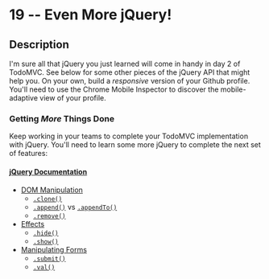 # 19 -- Even More jQuery!

## Description

I'm sure all that jQuery you just learned will come in handy in day 2 of TodoMVC. See below for some other pieces of the jQuery API that might help you. On your own, build a _responsive_ version of your Github profile. You'll need to use the Chrome Mobile Inspector to discover the mobile-adaptive view of your profile.

### Getting _More_ Things Done

Keep working in your teams to complete your TodoMVC implementation with jQuery. You'll need to learn some more jQuery to complete the next set of features:

#### [jQuery Documentation](http://api.jquery.com)

* [DOM Manipulation](https://api.jquery.com/category/manipulation/)
  * [`.clone()`](https://api.jquery.com/clone/)
  * [`.append()`](https://api.jquery.com/append/) vs [`.appendTo()`](https://api.jquery.com/appendTo/)
  * [`.remove()`](https://api.jquery.com/remove/)
* [Effects](https://api.jquery.com/category/effects/)
  * [`.hide()`](https://api.jquery.com/hide/)
  * [`.show()`](https://api.jquery.com/show/)
* [Manipulating Forms](https://api.jquery.com/category/forms/)
  * [`.submit()`](https://api.jquery.com/submit/)
  * [`.val()`](https://api.jquery.com/val/)

